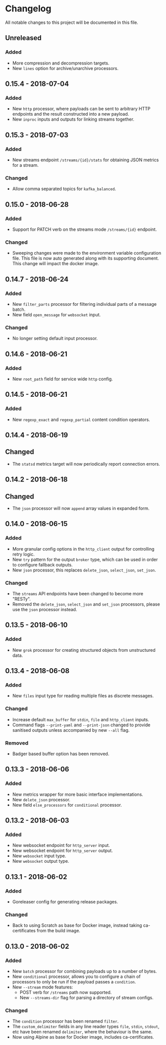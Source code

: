Changelog
=========

All notable changes to this project will be documented in this file.

## Unreleased

### Added

- More compression and decompression targets.
- New `lines` option for archive/unarchive processors.

## 0.15.4 - 2018-07-04

### Added

- New `http` processor, where payloads can be sent to arbitrary HTTP endpoints
  and the result constructed into a new payload.
- New `inproc` inputs and outputs for linking streams together.

## 0.15.3 - 2018-07-03

### Added

- New streams endpoint `/streams/{id}/stats` for obtaining JSON metrics for a
  stream.

### Changed

- Allow comma separated topics for `kafka_balanced`.

## 0.15.0 - 2018-06-28

### Added

- Support for PATCH verb on the streams mode `/streams/{id}` endpoint.

### Changed

- Sweeping changes were made to the environment variable configuration file.
  This file is now auto generated along with its supporting document. This
  change will impact the docker image.

## 0.14.7 - 2018-06-24

### Added

- New `filter_parts` processor for filtering individual parts of a message
  batch.
- New field `open_message` for `websocket` input.

### Changed

- No longer setting default input processor.

## 0.14.6 - 2018-06-21

### Added

- New `root_path` field for service wide `http` config.

## 0.14.5 - 2018-06-21

### Added

- New `regexp_exact` and `regexp_partial` content condition operators.

## 0.14.4 - 2018-06-19

## Changed

- The `statsd` metrics target will now periodically report connection errors.

## 0.14.2 - 2018-06-18

## Changed

- The `json` processor will now `append` array values in expanded form.

## 0.14.0 - 2018-06-15

### Added

- More granular config options in the `http_client` output for controlling retry
  logic.
- New `try` pattern for the output `broker` type, which can be used in order to
  configure fallback outputs.
- New `json` processor, this replaces `delete_json`, `select_json`, `set_json`.

### Changed

- The `streams` API endpoints have been changed to become more "RESTy".
- Removed the `delete_json`, `select_json` and `set_json` processors, please use
  the `json` processor instead.

## 0.13.5 - 2018-06-10

### Added

- New `grok` processor for creating structured objects from unstructured data.

## 0.13.4 - 2018-06-08

### Added

- New `files` input type for reading multiple files as discrete messages.

### Changed

- Increase default `max_buffer` for `stdin`, `file` and `http_client` inputs.
- Command flags `--print-yaml` and `--print-json` changed to provide sanitised
  outputs unless accompanied by new `--all` flag.

### Removed

- Badger based buffer option has been removed.

## 0.13.3 - 2018-06-06

### Added

- New metrics wrapper for more basic interface implementations.
- New `delete_json` processor.
- New field `else_processors` for `conditional` processor.

## 0.13.2 - 2018-06-03

### Added

- New websocket endpoint for `http_server` input.
- New websocket endpoint for `http_server` output.
- New `websocket` input type.
- New `websocket` output type.

## 0.13.1 - 2018-06-02

### Added

- Goreleaser config for generating release packages.

### Changed

- Back to using Scratch as base for Docker image, instead taking ca-certificates
  from the build image.

## 0.13.0 - 2018-06-02

### Added

- New `batch` processor for combining payloads up to a number of bytes.
- New `conditional` processor, allows you to configure a chain of processors to
  only be run if the payload passes a `condition`.
- New `--stream` mode features:
  + POST verb for `/streams` path now supported.
  + New `--streams-dir` flag for parsing a directory of stream configs.

### Changed

- The `condition` processor has been renamed `filter`.
- The `custom_delimiter` fields in any line reader types `file`, `stdin`,
  `stdout`, etc have been renamed `delimiter`, where the behaviour is the same.
- Now using Alpine as base for Docker image, includes ca-certificates.
